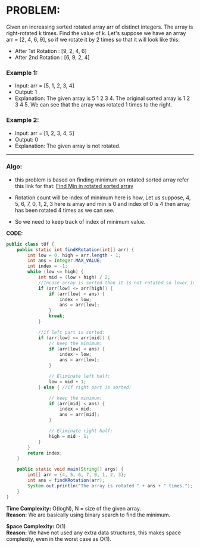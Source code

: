 # PROBLEM:
Given an increasing sorted rotated array arr of distinct integers. The array is right-rotated k times. Find the value of k.
Let's suppose we have an array arr = [2, 4, 6, 9], so if we rotate it by 2 times so that it will look like this:
- After 1st Rotation : [9, 2, 4, 6]
- After 2nd Rotation : [6, 9, 2, 4]

### Example 1:

- Input: arr = [5, 1, 2, 3, 4]
- Output: 1
- Explanation: The given array is 5 1 2 3 4. The original sorted array is 1 2 3 4 5. We can see that the array was rotated 1 times to the right.

### Example 2:

- Input: arr = [1, 2, 3, 4, 5]
- Output: 0
- Explanation: The given array is not rotated.

---

### Algo:
- this problem is based on finding minimum on rotated sorted array
refer this link for that:
[Find Min in rotated sorted array](https://github.com/Hardi185/DSAByStrivers/blob/main/Binary%20Search/10.%20Find%20Min%20in%20rotated%20sorted%20array.md)
- Rotation count will be index of minimum here is how,
Let us suppose, 4, 5, 6, 7, 0, 1, 2, 3 here is array
and min is 0 and index of 0 is 4 then array has been rotated 4 times as we can see.

- So we need to keep track of index of minimum value.

  
**CODE:**
```java
public class tUf {
    public static int findKRotation(int[] arr) {
        int low = 0, high = arr.length - 1;
        int ans = Integer.MAX_VALUE;
        int index = -1;
        while (low <= high) {
            int mid = (low + high) / 2;
            //Incase array is sorted then it is not rotated so lower index element will be rotation value (0 for sure)
            if (arr[low] <= arr[high]) {
                if (arr[low] < ans) {
                    index = low;
                    ans = arr[low];
                }
                break;
            }

            //if left part is sorted:
            if (arr[low] <= arr[mid]) {
                // keep the minimum:
                if (arr[low] < ans) {
                    index = low;
                    ans = arr[low];
                }

                // Eliminate left half:
                low = mid + 1;
            } else { //if right part is sorted:

                // keep the minimum:
                if (arr[mid] < ans) {
                    index = mid;
                    ans = arr[mid];
                }

                // Eliminate right half:
                high = mid - 1;
            }
        }
        return index;
    }

    public static void main(String[] args) {
        int[] arr = {4, 5, 6, 7, 0, 1, 2, 3};
        int ans = findKRotation(arr);
        System.out.println("The array is rotated " + ans + " times.");
    }
}
```


**Time Complexity:** O(logN), N = size of the given array.  
**Reason:** We are basically using binary search to find the minimum.

**Space Complexity:** O(1)  
**Reason:** We have not used any extra data structures, this makes space complexity, even in the worst case as O(1).
